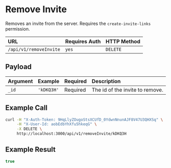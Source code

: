# Remove Invite

Removes an invite from the server. Requires the `create-invite-links` permission.

| URL | Requires Auth | HTTP Method |
| :--- | :--- | :--- |
| `/api/v1/removeInvite` | `yes` | `DELETE` |

## Payload

| Argument | Example | Required | Description |
| :--- | :--- | :--- | :--- |
| `_id` | `'kDKQ3H'` | Required | The id of the invite to remove. |

## Example Call

```bash
curl -H "X-Auth-Token: 9HqLlyZOugoStsXCUfD_0YdwnNnunAJF8V47U3QHXSq" \
     -H "X-User-Id: aobEdbYhXfu5hkeqG" \
     -X DELETE \
     http://localhost:3000/api/v1/removeInvite/kDKQ3H
```

## Example Result

```javascript
true
```

